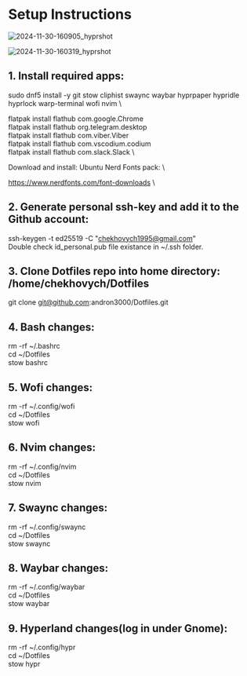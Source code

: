 
# Setup Instructions

![2024-11-30-160905_hyprshot](https://github.com/user-attachments/assets/525d6004-a27f-41de-baf3-c961bb1d36f1)


![2024-11-30-160319_hyprshot](https://github.com/user-attachments/assets/c2a715d8-5823-437b-bd6a-cea5085d143e)


## 1. Install required apps:
sudo dnf5 install -y git stow cliphist swaync waybar hyprpaper hypridle hyprlock warp-terminal wofi nvim \

flatpak install flathub com.google.Chrome \
flatpak install flathub org.telegram.desktop \
flatpak install flathub com.viber.Viber \
flatpak install flathub com.vscodium.codium \
flatpak install flathub com.slack.Slack \

Download and install: Ubuntu Nerd Fonts pack: \

https://www.nerdfonts.com/font-downloads \

## 2. Generate personal ssh-key and add it to the Github account:
ssh-keygen -t ed25519 -C "chekhovych1995@gmail.com" \
Double check id_personal.pub file existance in ~/.ssh folder.

## 3. Clone Dotfiles repo into home directory: /home/chekhovych/Dotfiles
git clone git@github.com:andron3000/Dotfiles.git

## 4. Bash changes:
rm -rf ~/.bashrc \
cd ~/Dotfiles \
stow bashrc

## 5. Wofi changes:
rm -rf ~/.config/wofi \
cd ~/Dotfiles \
stow wofi

## 6. Nvim changes:
rm -rf ~/.config/nvim \
cd ~/Dotfiles \
stow nvim

## 7. Swaync changes:
rm -rf ~/.config/swaync \
cd ~/Dotfiles \
stow swaync

## 8. Waybar changes:
rm -rf ~/.config/waybar \
cd ~/Dotfiles \
stow waybar

## 9. Hyperland changes(log in under Gnome):
rm -rf ~/.config/hypr \
cd ~/Dotfiles \
stow hypr
